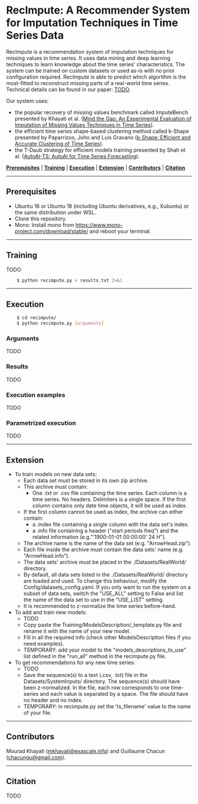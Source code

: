 # RecImpute: A Recommender System for Imputation Techniques in Time Series Data

RecImpute is a recommendation system of imputation techniques for missing values in time series. It uses data mining and deep learning techniques to learn knowledge about the time series' characteristics. The system can be trained on custom datasets or used as-is with no prior configuration required. RecImpute is able to predict which algorithm is the most-fitted to reconstruct missing parts of a real-world time series. Technical details can be found in our paper: <a href="/">TODO</a>.

Our system uses:
- the popular recovery of missing values benchmark called ImputeBench presented by Khayati et al. (<a href="http://www.vldb.org/pvldb/vol13/p768-khayati.pdf">Mind the Gap: An Experimental Evaluation of Imputation of Missing Values Techniques in Time Series</a>).
- the efficient time series shape-based clustering method called k-Shape presented by Paparrizos, John and Luis Gravano (<a href="http://www1.cs.columbia.edu/~jopa/Papers/PaparrizosSIGMOD2015.pdf">k-Shape: Efficient and Accurate Clustering of Time Series</a>).
- the T-Daub strategy for efficient models training presented by Shah et al. (<a href="https://arxiv.org/pdf/2102.12347.pdf">AutoAI-TS: AutoAI for Time Series Forecasting</a>).

[**Prerequisites**](#prerequisites) | [**Training**](#training) | [**Execution**](#execution) | [**Extension**](#extension)  | [**Contributors**](#contributors) | [**Citation**](#citation)


___

## Prerequisites
- Ubuntu 16 or Ubuntu 18 (including Ubuntu derivatives, e.g., Xubuntu) or the same distribution under WSL.
- Clone this repository.
- Mono: Install mono from https://www.mono-project.com/download/stable/ and reboot your terminal.

___


## Training
TODO
```python
    $ python recimpute.py > results.txt 2>&1
```


___

## Execution

```bash
    $ cd recimpute/
    $ python recimpute.py [arguments]
```

### Arguments
TODO

### Results
TODO

### Execution examples
TODO

### Parametrized execution
TODO


___

## Extension
- To train models on new data sets:
    - Each data set must be stored in its own zip archive.
    - This archive must contain:
        - One .txt or .csv file containing the time series. Each column is a time series. No headers. Delimiters is a single space. If the first column contains only date time objects, it will be used as index.
    - If the first column cannot be used as index, the archive can either contain:
        - a .index file containing a single column with the data set's index.
        - a .info file containing a header ("start periods freq") and the related information (e.g."'1900-01-01 00:00:00' 24 H").
    - The archive name is the name of the data set (e.g. "ArrowHead.zip").
    - Each file inside the archive must contain the data sets' name (e.g. "ArrowHead.info").
    - The data sets' archive must be placed in the ./Datasets/RealWorld/ directory.
    - By default, all data sets listed in the ./Datasets/RealWorld/ directory are loaded and used. To change this behaviour, modify the Config/datasets_config.yaml. If you only want to run the system on a subset of data sets, switch the "USE_ALL" setting to False and list the name of the data set to use in the "USE_LIST" setting.
    - It is recommended to z-normalize the time series before-hand.
- To add and train new models:
    -  TODO
    - Copy paste the Training/ModelsDescription/_template.py file and rename it with the name of your new model.
    - Fill in all the required info (check other ModelsDescription files if you need examples).
    - TEMPORARY: add your model to the "models_descriptions_to_use" list defined in the "run_all" method in the recimpute.py file.
- To get recommendations for any new time series:
    - TODO
    - Save the sequence(s) to a text (.csv, .txt) file in the Datasets/SystemInputs/ directory. The sequence(s) should have been z-normalized. In the file, each row corresponds to one time-series and each value is separated by a space. The file should have no header and no index.
    - TEMPORARY: in recimpute.py set the 'ts_filename' value to the name of your file.


___

## Contributors
Mourad Khayati (<a href="mkhayati@exascale.info">mkhayati@exascale.info</a>) and Guillaume Chacun (<a href="chacungu@gmail.com">chacungu@gmail.com</a>).


___

## Citation
TODO
